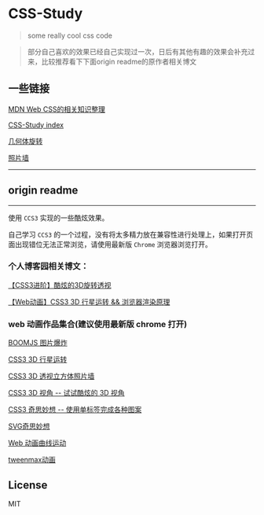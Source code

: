 # CSS-Study
> some really cool css code

> 部分自己喜欢的效果已经自己实现过一次，日后有其他有趣的效果会补充过来，比较推荐看下下面origin readme的原作者相关博文

## 一些链接

[MDN Web CSS的相关知识整理](https://jskyzero.github.io/2017/01/30/CSS_Study/)

[CSS-Study index](https://jskyzero.github.io/CSS-Study/)

[几何体旋转](https://jskyzero.github.io/CSS-Study/html/content_rotate.html)

[照片墙](https://jskyzero.github.io/CSS-Study/html/picture_wall.html)

---
## origin readme
---

使用 `CCS3` 实现的一些酷炫效果。

自己学习 `CCS3` 的一个过程，没有将太多精力放在兼容性进行处理上，如果打开页面出现错位无法正常浏览，请使用最新版 `Chrome` 浏览器浏览打开。
### 个人博客园相关博文：

[【CSS3进阶】酷炫的3D旋转透视](http://www.cnblogs.com/coco1s/p/5414153.html)

[【Web动画】CSS3 3D 行星运转 && 浏览器渲染原理](http://www.cnblogs.com/coco1s/p/5439619.html)


### web 动画作品集合(建议使用最新版 chrome 打开)

[BOOMJS 图片爆炸](http://sbco.cc/demo/boom/demo.html)

[CSS3 3D 行星运转](http://chokcoco.github.io/demo/css3demo/html/exampleSolarSystem.html)

[CSS3 3D 透视立方体照片墙](http://chokcoco.github.io/demo/css3demo/html/index.html)

[CSS3 3D 视角 -- 试试酷炫的 3D 视角](http://sbco.cc/demo/3dview/html/index.html)

[CSS3 奇思妙想 -- 使用单标签完成各种图案](http://chokcoco.github.io/magicCss/html/index.html)

[SVG奇思妙想](http://sbco.cc/demo/svg/html/index.html)

[Web 动画曲线运动](http://chokcoco.github.io/demo/curveJS/html/index.html)

[tweenmax动画](http://chokcoco.github.io/demo/homepage/html/index.html)

## License

MIT
